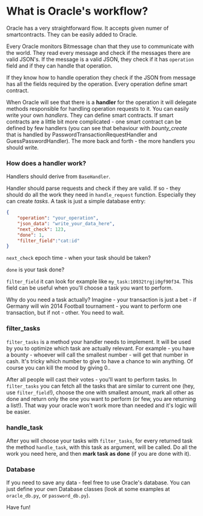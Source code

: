 # What is Oracle's workflow?


Oracle has a very straightforward flow. It accepts given numer of smartcontracts. They can be easily added to Oracle.

Every Oracle monitors Bitmessage chan that they use to communicate with the world. They read every message and check if the messages there are valid JSON's. If the message is a valid JSON, they check if it has ```operation``` field and if they can handle that operation. 

If they know how to handle operation they check if the JSON from message has all the fields required by the operation. Every operation define smart contract.

When Oracle will see that there is a **handler** for the operation it will delegate methods responsible for handling operation requests to it. You can easily write your own *handlers*. They can define smart contracts. If smart contracts are a little bit more complicated - one smart contract can be defined by few handlers (you can see that behaviour with *bounty_create* that is handled by PasswordTransactionRequestHandler and GuessPasswordHandler). The more back and forth - the more handlers you should write.

### How does a handler work?

Handlers should derive from ```BaseHandler```.

Handler should parse requests and check if they are valid. If so - they should do all the work they need in ```handle_request``` function. Especially they can create *tasks*.
A task is just a simple database entry:

```json
{
    "operation": "your_operation",
    "json_data": "write_your_data_here",
    "next_check": 123,
    "done": 1,
    "filter_field":"cat:id" 
}
```

```next_check``` epoch time - when your task should be taken?

```done``` is your task done?

```filter_field``` it can look for example like ```my_task:10932trgji0gf90f34```. This field can be useful when you'll choose a task you want to perform.

Why do you need a task actually? Imagine - your transaction is just a bet - if Germany will win 2014 Football tournament - you want to perform one transaction, but if not - other. You need to wait.

### filter_tasks
```filter_tasks``` is a method your handler needs to implement. It will be used by you to optimize which task are actually relevant. For example - you have a bounty - whoever will call the smallest number - will get that number in cash. It's tricky which number to give to have a chance to win anything. Of course you can kill the mood by giving 0.. 

After all people will cast their votes - you'll want to perform tasks. In ```filter_tasks``` you can fetch all the tasks that are similar to current one (hey, use ```filter_field```!), choose the one with smallest amount, mark all other as done and return only the one you want to perform (or few, you are returning a list!). That way your oracle won't work more than needed and it's logic will be easier.

### handle_task

After you will choose your tasks with `filter_tasks`, for every returned task the method ```handle_task```, with this task as argument, will be called. Do all the work you need here, and then **mark task as done** (if you are done with it).

### Database
If you need to save any data - feel free to use Oracle's database. You can just define your own Database classes (look at some examples at ```oracle_db.py```, or ```password_db.py```).

Have fun!
